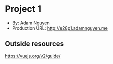# Project 1
+ By: Adam Nguyen
+ Production URL: <http://e28p1.adamnguyen.me>

## Outside resources
https://vuejs.org/v2/guide/